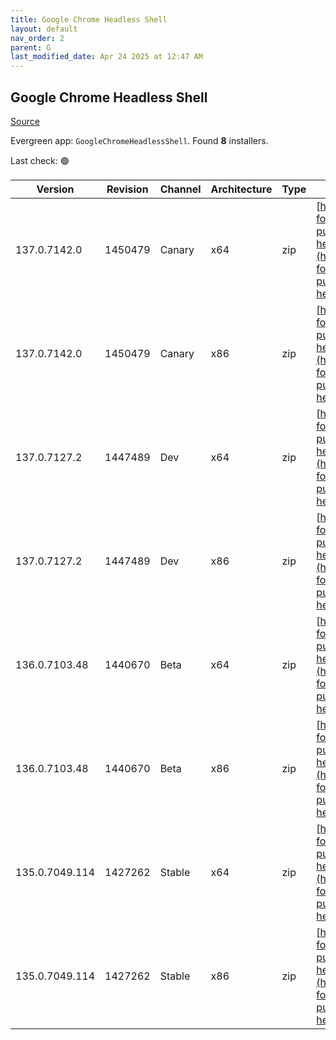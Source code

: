 ```yaml
---
title: Google Chrome Headless Shell
layout: default
nav_order: 2
parent: G
last_modified_date: Apr 24 2025 at 12:47 AM
---
```


## Google Chrome Headless Shell

[Source](https://googlechromelabs.github.io/chrome-for-testing/)

Evergreen app: `GoogleChromeHeadlessShell`. Found **8** installers.

Last check: 🟢

| Version        | Revision | Channel | Architecture | Type | URI                                                                                                                                                                                                                            |
| -------------- | -------- | ------- | ------------ | ---- | ------------------------------------------------------------------------------------------------------------------------------------------------------------------------------------------------------------------------------ |
| 137.0.7142.0   | 1450479  | Canary  | x64          | zip  | [https://storage.googleapis.com/chrome-for-testing-public/137.0.7142.0/win64/chrome-headless-shell-win64.zip](https://storage.googleapis.com/chrome-for-testing-public/137.0.7142.0/win64/chrome-headless-shell-win64.zip)     |
| 137.0.7142.0   | 1450479  | Canary  | x86          | zip  | [https://storage.googleapis.com/chrome-for-testing-public/137.0.7142.0/win32/chrome-headless-shell-win32.zip](https://storage.googleapis.com/chrome-for-testing-public/137.0.7142.0/win32/chrome-headless-shell-win32.zip)     |
| 137.0.7127.2   | 1447489  | Dev     | x64          | zip  | [https://storage.googleapis.com/chrome-for-testing-public/137.0.7127.2/win64/chrome-headless-shell-win64.zip](https://storage.googleapis.com/chrome-for-testing-public/137.0.7127.2/win64/chrome-headless-shell-win64.zip)     |
| 137.0.7127.2   | 1447489  | Dev     | x86          | zip  | [https://storage.googleapis.com/chrome-for-testing-public/137.0.7127.2/win32/chrome-headless-shell-win32.zip](https://storage.googleapis.com/chrome-for-testing-public/137.0.7127.2/win32/chrome-headless-shell-win32.zip)     |
| 136.0.7103.48  | 1440670  | Beta    | x64          | zip  | [https://storage.googleapis.com/chrome-for-testing-public/136.0.7103.48/win64/chrome-headless-shell-win64.zip](https://storage.googleapis.com/chrome-for-testing-public/136.0.7103.48/win64/chrome-headless-shell-win64.zip)   |
| 136.0.7103.48  | 1440670  | Beta    | x86          | zip  | [https://storage.googleapis.com/chrome-for-testing-public/136.0.7103.48/win32/chrome-headless-shell-win32.zip](https://storage.googleapis.com/chrome-for-testing-public/136.0.7103.48/win32/chrome-headless-shell-win32.zip)   |
| 135.0.7049.114 | 1427262  | Stable  | x64          | zip  | [https://storage.googleapis.com/chrome-for-testing-public/135.0.7049.114/win64/chrome-headless-shell-win64.zip](https://storage.googleapis.com/chrome-for-testing-public/135.0.7049.114/win64/chrome-headless-shell-win64.zip) |
| 135.0.7049.114 | 1427262  | Stable  | x86          | zip  | [https://storage.googleapis.com/chrome-for-testing-public/135.0.7049.114/win32/chrome-headless-shell-win32.zip](https://storage.googleapis.com/chrome-for-testing-public/135.0.7049.114/win32/chrome-headless-shell-win32.zip) |
